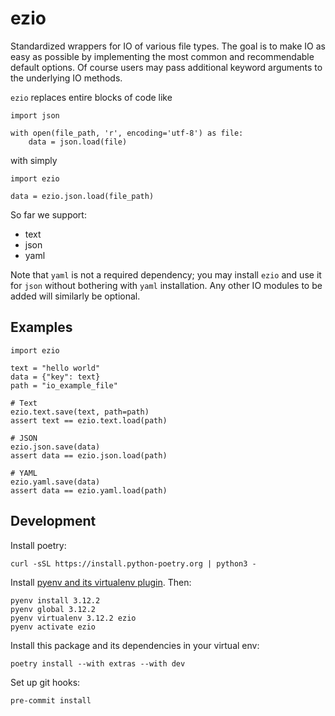 # ezio

Standardized wrappers for IO of various file types. The goal is to make IO as easy as possible by implementing the most common and recommendable default options. Of course users may pass additional keyword arguments to the underlying IO methods.

`ezio` replaces entire blocks of code like
```
import json

with open(file_path, 'r', encoding='utf-8') as file:
    data = json.load(file)
```
with simply
```
import ezio

data = ezio.json.load(file_path)
```

So far we support:
- text
- json
- yaml

Note that `yaml` is not a required dependency; you may install `ezio` and use it for `json` without bothering with `yaml` installation. Any other IO modules to be added will similarly be optional.

## Examples

```
import ezio

text = "hello world"
data = {"key": text}
path = "io_example_file"

# Text
ezio.text.save(text, path=path)
assert text == ezio.text.load(path)

# JSON
ezio.json.save(data)
assert data == ezio.json.load(path)

# YAML
ezio.yaml.save(data)
assert data == ezio.yaml.load(path)
```

## Development

Install poetry:
```
curl -sSL https://install.python-poetry.org | python3 -
```

Install [pyenv and its virtualenv plugin](https://github.com/pyenv/pyenv-virtualenv). Then:
```
pyenv install 3.12.2
pyenv global 3.12.2
pyenv virtualenv 3.12.2 ezio
pyenv activate ezio
```

Install this package and its dependencies in your virtual env:
```
poetry install --with extras --with dev
```

Set up git hooks:
```
pre-commit install
```
